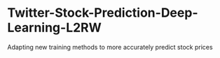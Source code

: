 # Twitter-Stock-Prediction-Deep-Learning-L2RW
Adapting new training methods to more accurately predict stock prices 

